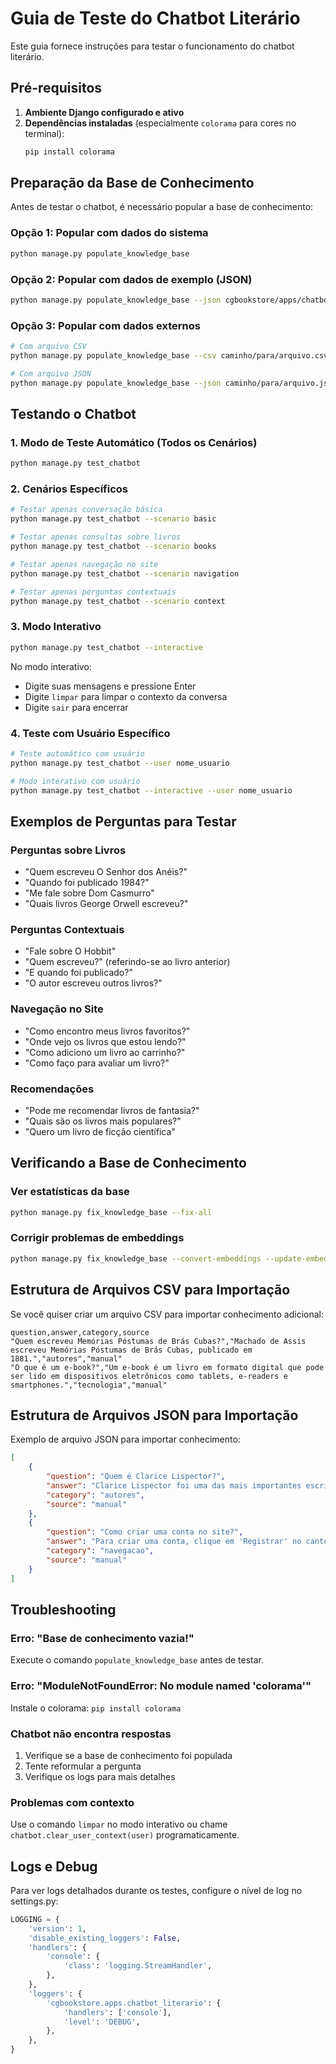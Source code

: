 # Guia de Teste do Chatbot Literário

Este guia fornece instruções para testar o funcionamento do chatbot literário.

## Pré-requisitos

1. **Ambiente Django configurado e ativo**
2. **Dependências instaladas** (especialmente `colorama` para cores no terminal):
   ```bash
   pip install colorama
   ```

## Preparação da Base de Conhecimento

Antes de testar o chatbot, é necessário popular a base de conhecimento:

### Opção 1: Popular com dados do sistema
```bash
python manage.py populate_knowledge_base
```

### Opção 2: Popular com dados de exemplo (JSON)
```bash
python manage.py populate_knowledge_base --json cgbookstore/apps/chatbot_literario/fixtures/sample_knowledge.json
```

### Opção 3: Popular com dados externos
```bash
# Com arquivo CSV
python manage.py populate_knowledge_base --csv caminho/para/arquivo.csv

# Com arquivo JSON
python manage.py populate_knowledge_base --json caminho/para/arquivo.json
```

## Testando o Chatbot

### 1. Modo de Teste Automático (Todos os Cenários)
```bash
python manage.py test_chatbot
```

### 2. Cenários Específicos
```bash
# Testar apenas conversação básica
python manage.py test_chatbot --scenario basic

# Testar apenas consultas sobre livros
python manage.py test_chatbot --scenario books

# Testar apenas navegação no site
python manage.py test_chatbot --scenario navigation

# Testar apenas perguntas contextuais
python manage.py test_chatbot --scenario context
```

### 3. Modo Interativo
```bash
python manage.py test_chatbot --interactive
```

No modo interativo:
- Digite suas mensagens e pressione Enter
- Digite `limpar` para limpar o contexto da conversa
- Digite `sair` para encerrar

### 4. Teste com Usuário Específico
```bash
# Teste automático com usuário
python manage.py test_chatbot --user nome_usuario

# Modo interativo com usuário
python manage.py test_chatbot --interactive --user nome_usuario
```

## Exemplos de Perguntas para Testar

### Perguntas sobre Livros
- "Quem escreveu O Senhor dos Anéis?"
- "Quando foi publicado 1984?"
- "Me fale sobre Dom Casmurro"
- "Quais livros George Orwell escreveu?"

### Perguntas Contextuais
- "Fale sobre O Hobbit"
- "Quem escreveu?" (referindo-se ao livro anterior)
- "E quando foi publicado?"
- "O autor escreveu outros livros?"

### Navegação no Site
- "Como encontro meus livros favoritos?"
- "Onde vejo os livros que estou lendo?"
- "Como adiciono um livro ao carrinho?"
- "Como faço para avaliar um livro?"

### Recomendações
- "Pode me recomendar livros de fantasia?"
- "Quais são os livros mais populares?"
- "Quero um livro de ficção científica"

## Verificando a Base de Conhecimento

### Ver estatísticas da base
```bash
python manage.py fix_knowledge_base --fix-all
```

### Corrigir problemas de embeddings
```bash
python manage.py fix_knowledge_base --convert-embeddings --update-embeddings
```

## Estrutura de Arquivos CSV para Importação

Se você quiser criar um arquivo CSV para importar conhecimento adicional:

```csv
question,answer,category,source
"Quem escreveu Memórias Póstumas de Brás Cubas?","Machado de Assis escreveu Memórias Póstumas de Brás Cubas, publicado em 1881.","autores","manual"
"O que é um e-book?","Um e-book é um livro em formato digital que pode ser lido em dispositivos eletrônicos como tablets, e-readers e smartphones.","tecnologia","manual"
```

## Estrutura de Arquivos JSON para Importação

Exemplo de arquivo JSON para importar conhecimento:

```json
[
    {
        "question": "Quem é Clarice Lispector?",
        "answer": "Clarice Lispector foi uma das mais importantes escritoras brasileiras do século XX.",
        "category": "autores",
        "source": "manual"
    },
    {
        "question": "Como criar uma conta no site?",
        "answer": "Para criar uma conta, clique em 'Registrar' no canto superior direito e preencha o formulário.",
        "category": "navegacao",
        "source": "manual"
    }
]
```

## Troubleshooting

### Erro: "Base de conhecimento vazia!"
Execute o comando `populate_knowledge_base` antes de testar.

### Erro: "ModuleNotFoundError: No module named 'colorama'"
Instale o colorama: `pip install colorama`

### Chatbot não encontra respostas
1. Verifique se a base de conhecimento foi populada
2. Tente reformular a pergunta
3. Verifique os logs para mais detalhes

### Problemas com contexto
Use o comando `limpar` no modo interativo ou chame `chatbot.clear_user_context(user)` programaticamente.

## Logs e Debug

Para ver logs detalhados durante os testes, configure o nível de log no settings.py:

```python
LOGGING = {
    'version': 1,
    'disable_existing_loggers': False,
    'handlers': {
        'console': {
            'class': 'logging.StreamHandler',
        },
    },
    'loggers': {
        'cgbookstore.apps.chatbot_literario': {
            'handlers': ['console'],
            'level': 'DEBUG',
        },
    },
}
```